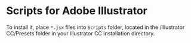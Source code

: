 # Scripts for Adobe Illustrator

To install it, place `*.jsx` files into `Scripts` folder, located in the
/lllustrator CC/Presets folder in your lllustrator CC installation directory.

